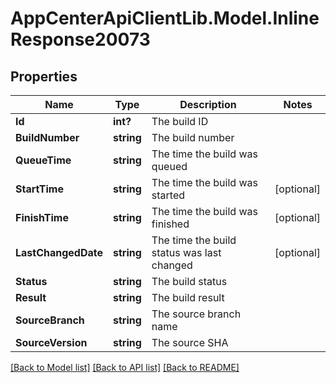 # AppCenterApiClientLib.Model.InlineResponse20073
## Properties

Name | Type | Description | Notes
------------ | ------------- | ------------- | -------------
**Id** | **int?** | The build ID | 
**BuildNumber** | **string** | The build number | 
**QueueTime** | **string** | The time the build was queued | 
**StartTime** | **string** | The time the build was started | [optional] 
**FinishTime** | **string** | The time the build was finished | [optional] 
**LastChangedDate** | **string** | The time the build status was last changed | [optional] 
**Status** | **string** | The build status | 
**Result** | **string** | The build result | 
**SourceBranch** | **string** | The source branch name | 
**SourceVersion** | **string** | The source SHA | 

[[Back to Model list]](../README.md#documentation-for-models) [[Back to API list]](../README.md#documentation-for-api-endpoints) [[Back to README]](../README.md)


